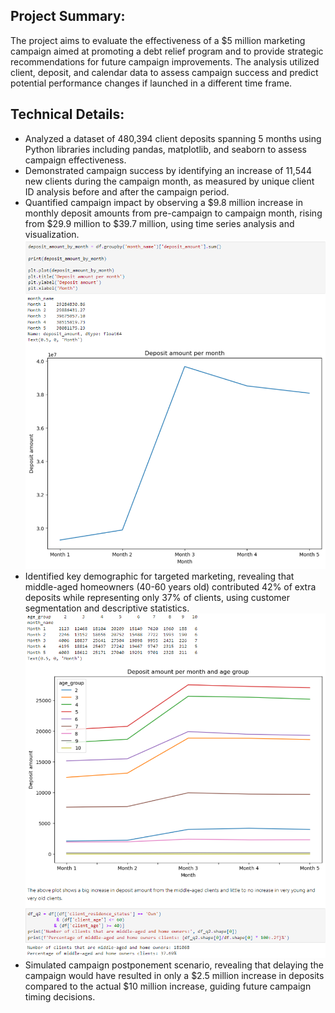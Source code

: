 ## Project Summary:
The project aims to evaluate the effectiveness of a $5 million marketing campaign aimed at promoting a debt relief program and to provide strategic recommendations for future campaign improvements. The analysis utilized client, deposit, and calendar data to assess campaign success and predict potential performance changes if launched in a different time frame.

## Technical Details:
- Analyzed a dataset of 480,394 client deposits spanning 5 months using Python libraries including pandas, matplotlib, and seaborn to assess campaign effectiveness.
- Demonstrated campaign success by identifying an increase of 11,544 new clients during the campaign month, as measured by unique client ID analysis before and after the campaign period.
- Quantified campaign impact by observing a $9.8 million increase in monthly deposit amounts from pre-campaign to campaign month, rising from $29.9 million to $39.7 million, using time series analysis and visualization.
![](https://github.com/najmisyazani/Marketing-Campaign-Performance/blob/main/Growth%20in%20deposit.png)
- Identified key demographic for targeted marketing, revealing that middle-aged homeowners (40-60 years old) contributed 42% of extra deposits while representing only 37% of clients, using customer segmentation and descriptive statistics.
![](https://github.com/najmisyazani/Marketing-Campaign-Performance/blob/main/Highest%20contribution%20sub-group%20of%20clients.png)
- Simulated campaign postponement scenario, revealing that delaying the campaign would have resulted in only a $2.5 million increase in deposits compared to the actual $10 million increase, guiding future campaign timing decisions.
